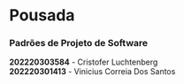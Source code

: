 # Pousada
### Padrões de Projeto de Software

**202220303584** - Cristofer Luchtenberg
<br>
**202220301413** - Vinicius Correia Dos Santos
